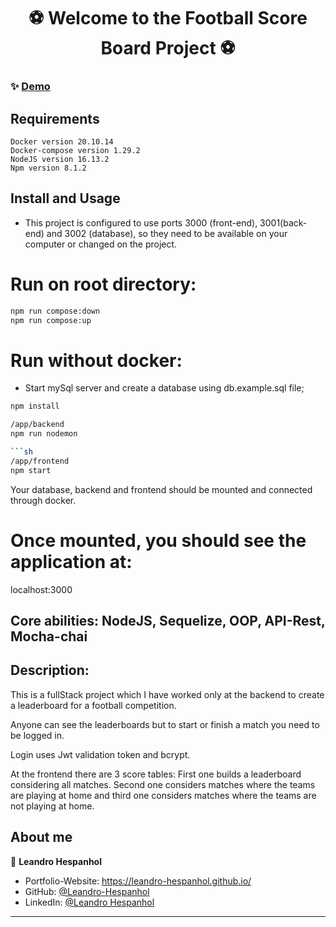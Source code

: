 <h1 align="center">⚽ Welcome to the Football Score Board Project ⚽</h1>

### ✨ [Demo](https://leandro-hespanhol.github.io/StarWars-Planet-Search/)

## Requirements
```
Docker version 20.10.14
Docker-compose version 1.29.2
NodeJS version 16.13.2
Npm version 8.1.2
```

## Install and Usage 
- This project is configured to use ports 3000 (front-end), 3001(back-end) and 3002 (database), so they need to be available on your computer or changed on the project.
# Run on root directory:
```sh
npm run compose:down
npm run compose:up
```

# Run without docker:
- Start mySql server and create a database using db.example.sql file;
```sh
npm install
```

```sh
/app/backend
npm run nodemon

```sh
/app/frontend
npm start
```

Your database, backend and frontend should be mounted and connected through docker.

# Once mounted, you should see the application at:
localhost:3000

## Core abilities: NodeJS, Sequelize, OOP, API-Rest, Mocha-chai

## Description: 

This is a fullStack project which I have worked only at the backend to create a leaderboard for a football competition.

Anyone can see the leaderboards but to start or finish a match you need to be logged in.

Login uses Jwt validation token and bcrypt.

At the frontend there are 3 score tables: First one builds a leaderboard considering all matches. Second one considers matches where the teams are playing at home and third one considers matches where the teams are not playing at home.

## About me

👤 **Leandro Hespanhol**

* Portfolio-Website: https://leandro-hespanhol.github.io/
* GitHub: [@Leandro-Hespanhol](https://github.com/Leandro-Hespanhol)
* LinkedIn: [@Leandro Hespanhol](https://www.linkedin.com/in/leandro-hespanhol/)

***